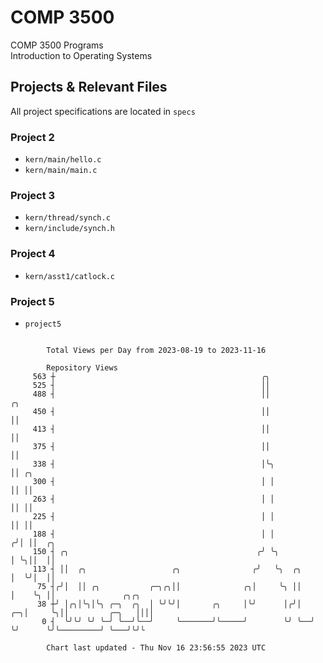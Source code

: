 # COMP 3500
COMP 3500 Programs  
Introduction to Operating Systems  
## Projects & Relevant Files
All project specifications are located in `specs`
### Project 2
- `kern/main/hello.c`
- `kern/main/main.c`
### Project 3
- `kern/thread/synch.c`
- `kern/include/synch.h`
### Project 4
- `kern/asst1/catlock.c`
### Project 5
- `project5`

```

        Total Views per Day from 2023-08-19 to 2023-11-16

        Repository Views
     563 ┼                                              ╭╮
     525 ┤                                              ││
     488 ┤                                              ││             ╭╮
     450 ┤                                              ││             ││
     413 ┤                                              ││             ││
     375 ┤                                              ││             ││
     338 ┤                                              │╰╮            ││ ╭╮
     300 ┤                                              │ │            ││ ││
     263 ┤                                              │ │            ││ ││
     225 ┤                                              │ │            ││ ││
     188 ┤                                              │ │           ╭╯│ ││  ╭╮
     150 ┤ ╭╮                                          ╭╯ ╰╮          │ ╰╮││  ││
     113 ┤ ││  ╭╮                   ╭╮                ╭╯   ╰╮  ╭╮     │  ╰╯│  ││
      75 ┤╭╯│  ││ ╭╮           ╭─╮╭╮││              ╭╮│     ╰╮ ││     │    ╰╮ ││               ╭╮╭╮
      38 ┼╯ │╭╮│╰╮│╰╮ ╭─╮  ╭╮  │ ╰╯╰╯│       ╭╮     │╰╯      │╭╯│  ╭─╮│     ╰╮││         ╭─╮   ││││
       0 ┤  ╰╯╰╯ ╰╯ ╰─╯ ╰──╯╰──╯     ╰───────╯╰─────╯        ╰╯ ╰──╯ ╰╯      ╰╯╰─────────╯ ╰───╯╰╯╰

        Chart last updated - Thu Nov 16 23:56:55 2023 UTC
        
```

